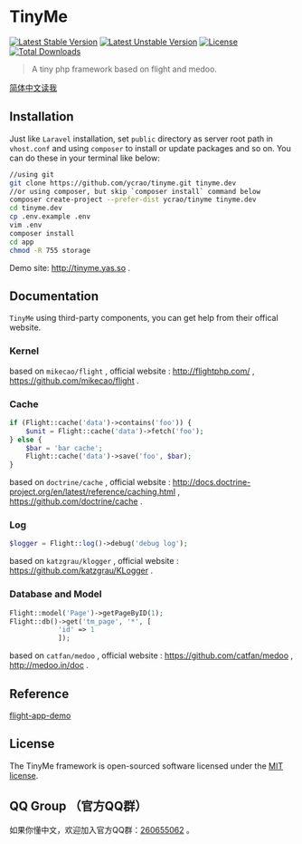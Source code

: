 # TinyMe

[![Latest Stable Version](https://poser.pugx.org/ycrao/tinyme/v/stable.svg?format=flat-square)](https://packagist.org/packages/ycrao/tinyme)
[![Latest Unstable Version](https://poser.pugx.org/ycrao/tinyme/v/unstable.svg?format=flat-square)](https://packagist.org/packages/ycrao/tinyme)
[![License](https://poser.pugx.org/ycrao/tinyme/license?format=flat-square)](https://packagist.org/packages/ycrao/tinyme)
[![Total Downloads](https://poser.pugx.org/ycrao/tinyme/downloads?format=flat-square)](https://packagist.org/packages/ycrao/tinyme)

>   A tiny php framework based on flight and medoo.

[简体中文读我](README_zh-CN.md)

## Installation

Just like `Laravel` installation, set `public` directory as server root path in `vhost.conf` and using `composer` to install or update packages and so on. You can do these in your terminal like below:

```bash
//using git
git clone https://github.com/ycrao/tinyme.git tinyme.dev
//or using composer, but skip `composer install` command below
composer create-project --prefer-dist ycrao/tinyme tinyme.dev
cd tinyme.dev
cp .env.example .env
vim .env
composer install
cd app
chmod -R 755 storage
```

Demo site: http://tinyme.yas.so .

## Documentation

`TinyMe` using third-party components, you can get help from their offical website.

### Kernel

based on `mikecao/flight` , official website : http://flightphp.com/ , https://github.com/mikecao/flight .


### Cache

```php
if (Flight::cache('data')->contains('foo')) {
    $unit = Flight::cache('data')->fetch('foo');
} else {
    $bar = 'bar cache';
    Flight::cache('data')->save('foo', $bar);
}
```

based on `doctrine/cache` , official website : http://docs.doctrine-project.org/en/latest/reference/caching.html , https://github.com/doctrine/cache .

### Log

```php
$logger = Flight::log()->debug('debug log');
```

based on `katzgrau/klogger` , official website : https://github.com/katzgrau/KLogger .


### Database and Model

```php
Flight::model('Page')->getPageByID(1);
Flight::db()->get('tm_page', '*', [
            'id' => 1
            ]);
```

based on `catfan/medoo` , official website : https://github.com/catfan/medoo , http://medoo.in/doc .

## Reference

[flight-app-demo](https://github.com/xubodreamsky/flight-app-demo)

## License

The TinyMe framework is open-sourced software licensed under the [MIT license](http://opensource.org/licenses/MIT).

## QQ Group （官方QQ群）

如果你懂中文，欢迎加入官方QQ群：[260655062](http://shang.qq.com/wpa/qunwpa?idkey=c43a551e4bc0ff5c5051ec8f6d901ab21c1e89e3001d6cf0b0b4a28c0fa4d4f8) 。
